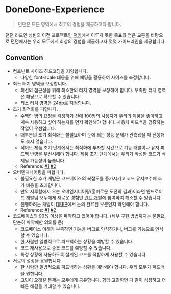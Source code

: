 # DoneDone-Experience

> 던던은 모든 영역에서 최고의 경험을 제공하고자 합니다.

던던 리드인 성빈의 이전 프로젝트인 [덕키](https://github.com/duckie-team)에서 이루지 못한 목표와 얻은 교훈을 바탕으로 던던에서는 우리 모두에게 최상의 경험을 제공하고자 몇몇 가이드라인을 제공합니다.

## Convention

- 컴포넌트 사이즈 하드코딩을 지양합니다.
  - 다양한 font-scale 대응을 위해 패딩을 활용하여 사이즈를 측정합니다.
- 최소 터치 영역을 보장합니다.
  - 최선의 접근성을 위해 최소한의 터치 영역을 보장해야 합니다. 부족한 터치 영역은 패딩으로 확보할 수 있습니다.
  - 최소 터치 영역은 24dp로 지정합니다.
- 조기 최적화를 피합니다.
  - 수백만 명의 요청을 걱정하기 전에 100명의 사용자가 우리의 제품을 좋아하고 계속 사용하고 싶어 하는지를 먼저 확인해야 합니다. 사용자 피드백을 검증하는 작업이 우선입니다.
  - 대부분의 조기 최적화는 불필요하며 눈에 띄는 성능 문제가 관측됐을 때 진행해도 늦지 않습니다.
  - 적어도 제품 초기 단계에서는 최적화에 투자할 시간으로 기능 개발이나 유저 피드백 반영을 우선시해야 합니다. 제품 초기 단계에서는 우리가 작성한 코드가 삭제될 가능성이 높습니다.
  - Reference: [#1](https://stackify.com/premature-optimization-evil/) [#2](https://softwareengineering.stackexchange.com/questions/80084/is-premature-optimization-really-the-root-of-all-evil)
- 오버엔지니어링을 피합니다.
  - 불필요한 추가 개발은 코드베이스의 복잡도를 증가시키고 코드 유지보수에 추가 비용을 초래합니다. 
  - 만약 지루함에서 오는 오버엔지니어링(흥미로운 도전의 결과)이라면 안드로이드 개발팀 모두에게 새로운 경험인 [린트 개발](https://github.com/TodayDoneDone/convention-cosmos)에 참여하여 해소할 수 있습니다.
  - 진행하려는 개발이 [DEEP](https://deep.donedone.me/)에서 논의 완료된 부분인지 확인해야 합니다.
  - Reference: [#1](https://en.wikipedia.org/wiki/Overengineering) [#2](https://www.mindtheproduct.com/overengineering-can-kill-your-product/)
- 코드베이스의 90% 이상을 파악하고 있어야 합니다. (세부 구현 방법까지는 불필요, 단순히 파악에만 의의를 둠)
  - 코드베이스 이해가 부족하면 기능을 버그로 인식하거나, 버그를 기능으로 인식할 수 있습니다.
  - 한 사람만 일방적으로 피드백하는 상황을 예방할 수 있습니다.
  - 코드 재사용으로 중복 코드를 예방할 수 있습니다.
  - 특정 상황에 사용하도록 설계된 코드를 적합하게 사용할 수 있습니다.
- 서로의 성장을 응원합니다.
  - 한 사람만 일방적으로 피드백하는 상황을 예방해야 합니다. 우리 모두가 피드백을 원합니다.
  - 고민이 오래갈 문제는 모두에게 공유합니다. 함께 고민하면 다 같이 성장하고 더 빠른 해결을 기대할 수 있습니다.
